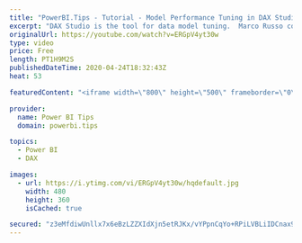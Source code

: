 ```yaml
---
title: "PowerBI.Tips - Tutorial - Model Performance Tuning in DAX Studio - By Marco Russo"
excerpt: "DAX Studio is the tool for data model tuning.  Marco Russo contributor to DAX Studio will be giving us a deep dive and demo around using DAX Studio for Model Performance Tuning.   You will not want to miss this event as Marco is a wealth of knowledge for all things Data Modeling!  Watch the Full Tutorial"
originalUrl: https://youtube.com/watch?v=ERGpV4yt30w
type: video
price: Free
length: PT1H9M2S
publishedDateTime: 2020-04-24T18:32:43Z
heat: 53

featuredContent: "<iframe width=\"800\" height=\"500\" frameborder=\"0\" src=\"https://www.youtube.com/embed/ERGpV4yt30w\" allow=\"accelerometer; autoplay; encrypted-media; gyroscope; picture-in-picture\" allowfullscreen></iframe>"

provider:
  name: Power BI Tips
  domain: powerbi.tips

topics:
  - Power BI
  - DAX

images:
  - url: https://i.ytimg.com/vi/ERGpV4yt30w/hqdefault.jpg
    width: 480
    height: 360
    isCached: true

secured: "z3eMfdiwUnllx7x6eBzLZZXIdXjn5etRJKx/vYPpnCqYo+RPiLVBLiIDCnax9xR7UPm00pX/FEupIzu5nge81Tp9XTgVchn/dBaLl4D5DjOrrZDMZRHq77rKGybV+uT9Y0MbEIvNenVCHUEadCXWYMMRBSiKhElzw6M/QL0fAmAu3gxkS4dA/NAKvlPBDfxNbZvK+ThebFfBmek8osaG6abDeVxMkoPYupyG69n2cRWZvTTcTH4989pJK+pFsWF8D3k6FZFkBbFdd9s/iX9ZIfGk0zmutcLnR9RKkcPPNoKAfd9zFllGLWGR5VtUJZyoQ5nNZ+ytwFUCYpbmeIBHPWTgtba9oKdCidwoM/oRpmqd/Ie9rAdRrbZEZNstmj9DfUob/lz+i1vOxmkVRZkZ8cEz6oP74bT91xYE5GSdkrU=;iTwR70xydqGGt3PHMVLoYQ=="
---
```


